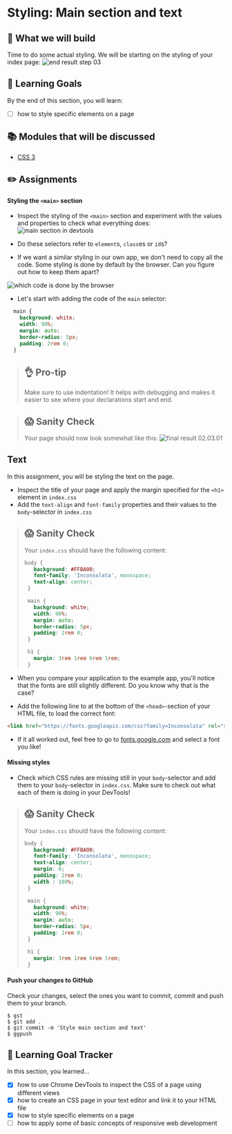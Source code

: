 # Styling: Main section and text

## 🎨 What we will build
Time to do some actual styling. We will be starting on the styling of your index page: 
![end result step 03](https://cd.sseu.re/Museum_Guide_2018-12-11_09-08-51.png)


## 🎯 Learning Goals
By the end of this section, you will learn:

* [ ] how to style specific elements on a page


## 📚 Modules that will be discussed

* [CSS 3]()


## ✏️ Assignments
#### Styling the `<main>` section
* Inspect the styling of the `<main>` section and experiment with the values and properties to check what everything does:
![main section in devtools](https://cd.sseu.re/MuseumGuide_2018-12-05_14-54-42.png)

* Do these selectors refer to `element`s, `class`es or `id`s?

* If we want a similar styling in our own app, we don't need to copy all the code. Some styling is done by default by the browser. Can you figure out how to keep them apart?

![which code is done by the browser](https://cd.sseu.re/MuseumGuide_2018-12-05_15-00-48.png)

* Let's start with adding the code of the `main` selector:

```css
  main {
    background: white;
    width: 90%;
    margin: auto;
    border-radius: 5px;
    padding: 2rem 0;
  }
```

> ## 👌 Pro-tip
> Make sure to use indentation! It helps with debugging and makes it easier to see where your declarations start and end.


> ## 😱  Sanity Check
> Your page should now look somewhat like this:
> ![final result 02.03.01](https://cd.sseu.re/Museum_Guide_2018-12-07_09-24-52.png)

## Text
In this assignment, you will be styling the text on the page.

* Inspect the title of your page and apply the margin specified for the `<h1>` element in `index.css`
* Add the `text-align` and `font-family` properties and their values to the `body`-selector in `index.css`

> ## 😱  Sanity Check
> Your `index.css` should have the following content:
>```css
> body {
>    background: #FFBA00;
>    font-family: 'Inconsolata', monospace;
>    text-align: center;
>  }
>
>  main {
>    background: white;
>    width: 90%;
>    margin: auto;
>    border-radius: 5px;
>    padding: 2rem 0;
>  }
>
>  h1 {
>    margin: 3rem 1rem 6rem 1rem;
>  }
>```

* When you compare your application to the example app, you'll notice that the fonts are still slightly different. Do you know why that is the case?

* Add the following line to at the bottom of the `<head>`-section of your HTML file, to load the correct font: 
```html
<link href="https://fonts.googleapis.com/css?family=Inconsolata" rel="stylesheet">
```

* If it all worked out, feel free to go to [fonts.google.com](https://fonts.google.com/) and select a font you like!


#### Missing styles
* Check which CSS rules are missing still in your `body`-selector and add them to your `body`-selector in `index.css`. Make sure to check out what each of them is doing in your DevTools!

> ## 😱  Sanity Check
> Your `index.css` should have the following content:
>```css
> body {
>    background: #FFBA00;
>    font-family: 'Inconsolata', monospace;
>    text-align: center;
>    margin: 0;
>    padding: 2rem 0;
>    width : 100%;
>  }
>
>  main {
>    background: white;
>    width: 90%;
>    margin: auto;
>    border-radius: 5px;
>    padding: 2rem 0;
>  }
>
>  h1 {
>    margin: 3rem 1rem 6rem 1rem;
>  }
>```
#### Push your changes to GitHub
Check your changes, select the ones you want to commit, commit and push them to your branch.

 ```shell
 $ gst 
 $ git add .
 $ git commit -m 'Style main section and text'
 $ ggpush
 ```

## 🎯 Learning Goal Tracker
In this section, you learned...

* [X] how to use Chrome DevTools to inspect the CSS of a page using different views
* [X] how to create an CSS page in your text editor and link it to your HTML file
* [X] how to style specific elements on a page
* [ ] how to apply some of basic concepts of responsive web development
